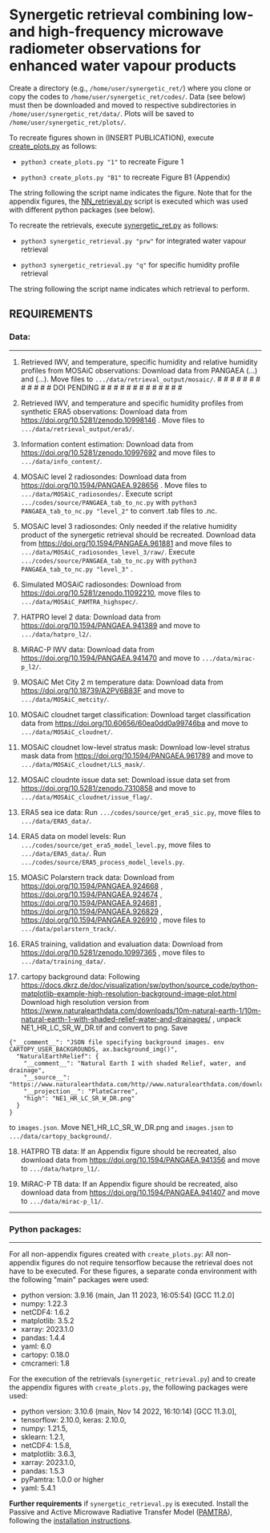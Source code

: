 # Synergetic retrieval combining low- and high-frequency microwave radiometer observations for enhanced water vapour products

Create a directory (e.g., `/home/user/synergetic_ret/`) where you clone or copy the codes to `/home/user/synergetic_ret/codes/`. Data (see below) must then be downloaded and moved to respective subdirectories in `/home/user/synergetic_ret/data/`. Plots will be saved to `/home/user/synergetic_ret/plots/`.

To recreate figures shown in (INSERT PUBLICATION), execute [create_plots.py](./codes/create_plots.py) as follows:

- `python3 create_plots.py "1"` to recreate Figure 1

- `python3 create_plots.py "B1"` to recreate Figure B1 (Appendix)

The string following the script name indicates the figure. Note that for the appendix figures, the [NN_retrieval.py](./codes/source/NN_retrieval.py)
script is executed which was used with different python packages (see below).

To recreate the retrievals, execute [synergetic_ret.py](./codes/synergetic_ret.py) as follows:

- `python3 synergetic_retrieval.py "prw"` for integrated water vapour retrieval

- `python3 synergetic_retrieval.py "q"` for specific humidity profile retrieval

The string following the script name indicates which retrieval to perform.


## REQUIREMENTS
### Data:
-----
1) Retrieved IWV, and temperature, specific humidity and relative humidity profiles from MOSAiC observations:
	Download data from PANGAEA (...) and (...). Move files to `.../data/retrieval_output/mosaic/`.				# # # # # # # # # # # # DOI PENDING # # # # # # # # # # # # # 

2) Retrieved IWV, and temperature and specific humidity profiles from synthetic ERA5 observations:
	Download data from https://doi.org/10.5281/zenodo.10998146 . Move files to 
	`.../data/retrieval_output/era5/`.

3) Information content estimation:
	Download data from https://doi.org/10.5281/zenodo.10997692 and move files to 
	`.../data/info_content/`.

4) MOSAiC level 2 radiosondes:
	Download data from https://doi.org/10.1594/PANGAEA.928656 . Move files to 
	`.../data/MOSAiC_radiosondes/`. Execute script `.../codes/source/PANGAEA_tab_to_nc.py` 
	with `python3 PANGAEA_tab_to_nc.py "level_2"` to convert .tab files to .nc.

5) MOSAiC level 3 radiosondes:
	Only needed if the relative humidity product of the synergetic retrieval should be recreated.
	Download data from https://doi.org/10.1594/PANGAEA.961881 and move files to
	`.../data/MOSAiC_radiosondes_level_3/raw/`. Execute `.../codes/source/PANGAEA_tab_to_nc.py` with
	`python3 PANGAEA_tab_to_nc.py "level_3"` .

6) Simulated MOSAiC radiosondes: 
	Download from https://doi.org/10.5281/zenodo.11092210, move files to 
	`.../data/MOSAiC_PAMTRA_highspec/`.

7) HATPRO level 2 data:
	Download data from https://doi.org/10.1594/PANGAEA.941389 and move to `.../data/hatpro_l2/`.

8) MiRAC-P IWV data:
	Download data from https://doi.org/10.1594/PANGAEA.941470 and move to `.../data/mirac-p_l2/`.

9) MOSAiC Met City 2 m temperature data:
	Download data from https://doi.org/10.18739/A2PV6B83F and move to `.../data/MOSAiC_metcity/`.

10) MOSAiC cloudnet target classification:
	Download target classification data from https://doi.org/10.60656/60ea0dd0a99746ba and move
	to `.../data/MOSAiC_cloudnet/`.

11) MOSAiC cloudnet low-level stratus mask:
	Download low-level stratus mask data from https://doi.org/10.1594/PANGAEA.961789 and move
	to `.../data/MOSAiC_cloudnet/LLS_mask/`.

12) MOSAiC cloudnte issue data set:
	Download issue data set from https://doi.org/10.5281/zenodo.7310858 and move to 
	`.../data/MOSAiC_cloudnet/issue_flag/`.

13) ERA5 sea ice data: 
	Run `.../codes/source/get_era5_sic.py`, move files to `.../data/ERA5_data/`.

14) ERA5 data on model levels:
	Run `.../codes/source/get_era5_model_level.py`, move files to `.../data/ERA5_data/`.
	Run `.../codes/source/ERA5_process_model_levels.py`.

15) MOASiC Polarstern track data: 
	Download from https://doi.org/10.1594/PANGAEA.924668 , https://doi.org/10.1594/PANGAEA.924674 ,
	https://doi.org/10.1594/PANGAEA.924681 , https://doi.org/10.1594/PANGAEA.926829 , 
	https://doi.org/10.1594/PANGAEA.926910 , move files to `.../data/polarstern_track/`.

16) ERA5 training, validation and evaluation data:
	Download from https://doi.org/10.5281/zenodo.10997365 , move files to `.../data/training_data/`.

17) cartopy background data: Following https://docs.dkrz.de/doc/visualization/sw/python/source_code/python-matplotlib-example-high-resolution-background-image-plot.html
	Download high resolution version from 
	https://www.naturalearthdata.com/downloads/10m-natural-earth-1/10m-natural-earth-1-with-shaded-relief-water-and-drainages/ ,
	unpack NE1_HR_LC_SR_W_DR.tif and convert to png. Save
```
{"__comment__": "JSON file specifying background images. env CARTOPY_USER_BACKGROUNDS, ax.background_img()",
  "NaturalEarthRelief": {
    "__comment__": "Natural Earth I with shaded Relief, water, and drainage",
    "__source__": "https://www.naturalearthdata.com/http//www.naturalearthdata.com/download/10m/raster/NE1_HR_LC_SR_W_DR.zip",
    "__projection__": "PlateCarree",
    "high": "NE1_HR_LC_SR_W_DR.png"
  }
}
```
  to `images.json`. Move NE1_HR_LC_SR_W_DR.png and `images.json` to `.../data/cartopy_background/`. 

18) HATPRO TB data:
	If an Appendix figure should be recreated, also download data from 
	https://doi.org/10.1594/PANGAEA.941356 and move to `.../data/hatpro_l1/`.

19) MiRAC-P TB data:
	If an Appendix figure should be recreated, also download data from 
	https://doi.org/10.1594/PANGAEA.941407 and move to `.../data/mirac-p_l1/`.

--------------


### Python packages:
---
For all non-appendix figures created with `create_plots.py`:
All non-appendix figures do not require tensorflow because the retrieval does not have to be 
executed. For these figures, a separate conda environment with the following "main" packages 
were used:
- python version: 3.9.16 (main, Jan 11 2023, 16:05:54) [GCC 11.2.0]
- numpy: 1.22.3
- netCDF4: 1.6.2
- matplotlib: 3.5.2
- xarray: 2023.1.0
- pandas: 1.4.4
- yaml: 6.0
- cartopy: 0.18.0
- cmcrameri: 1.8



For the execution of the retrievals (`synergetic_retrieval.py`) and to create the appendix figures
with `create_plots.py`, the following packages were used:
- python version: 3.10.6 (main, Nov 14 2022, 16:10:14) [GCC 11.3.0], 
- tensorflow: 2.10.0, keras: 2.10.0,
- numpy: 1.21.5,
- sklearn: 1.2.1,
- netCDF4: 1.5.8,
- matplotlib: 3.6.3,
- xarray: 2023.1.0,
- pandas: 1.5.3
- pyPamtra: 1.0.0 or higher
- yaml: 5.4.1

**Further requirements** if `synergetic_retrieval.py` is executed. Install the Passive and Active 
Microwave Radiative Transfer Model ([PAMTRA](https://doi.org/10.5194/gmd-13-4229-2020)), following
the [installation instructions](https://pamtra.readthedocs.io/en/latest/installation.html).
